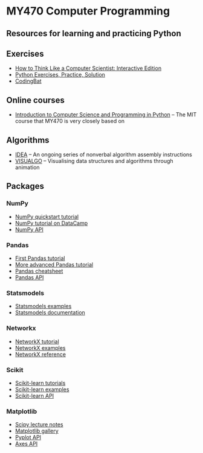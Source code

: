 # MY470 Computer Programming

## Resources for learning and practicing Python


## Exercises

* [How to Think Like a Computer Scientist: Interactive Edition](http://interactivepython.org/runestone/static/thinkcspy/index.html)
* [Python Exercises, Practice, Solution](https://www.w3resource.com/python-exercises/)
* [CodingBat](https://codingbat.com/python)

## Online courses

* [Introduction to Computer Science and Programming in Python](https://ocw.mit.edu/courses/electrical-engineering-and-computer-science/6-0001-introduction-to-computer-science-and-programming-in-python-fall-2016/index.htm) – The MIT course that MY470 is very closely based on

## Algorithms

* [IDEA](https://idea-instructions.com/) – An ongoing series of nonverbal algorithm assembly instructions
* [VISUALGO](https://visualgo.net/en) – Visualising data structures and algorithms through animation

## Packages

### NumPy

* [NumPy quickstart tutorial](https://docs.scipy.org/doc/numpy/user/quickstart.html)
* [NumPy tutorial on DataCamp](https://www.datacamp.com/community/tutorials/python-numpy-tutorial)
* [NumPy API](https://docs.scipy.org/doc/numpy/reference/)

### Pandas

* [First Pandas tutorial](https://pandas.pydata.org/pandas-docs/stable/10min.html)
* [More advanced Pandas tutorial](https://pandas.pydata.org/pandas-docs/stable/cookbook.html)
* [Pandas cheatsheet](http://pandas.pydata.org/Pandas_Cheat_Sheet.pdf)
* [Pandas API](https://pandas.pydata.org/pandas-docs/stable/api.html)

### Statsmodels

* [Statsmodels examples](https://www.statsmodels.org/dev/examples/index.html)
* [Statsmodels documentation](http://www.statsmodels.org/stable/index.html)

### Networkx

* [NetworkX tutorial](https://networkx.github.io/documentation/stable/tutorial.html)
* [NetworkX examples](https://networkx.github.io/documentation/stable/auto_examples/index.html)
* [NetworkX reference](https://networkx.github.io/documentation/stable/reference/index.html)

### Scikit

* [Scikit-learn tutorials](http://scikit-learn.org/stable/tutorial/index.html)
* [Scikit-learn examples](http://scikit-learn.org/stable/auto_examples/index.html)
* [Scikit-learn API](http://scikit-learn.org/stable/modules/classes.html)

### Matplotlib

* [Scipy lecture notes](http://www.scipy-lectures.org/intro/matplotlib/matplotlib.html)
* [Matplotlib gallery](http://matplotlib.org/gallery.html)
* [Pyplot API](http://matplotlib.org/api/pyplot_summary.html)
* [Axes API](https://matplotlib.org/api/axes_api.html)
